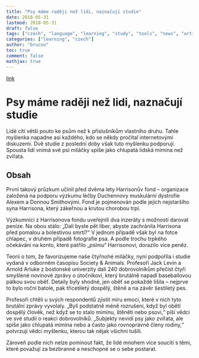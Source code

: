 ```yaml
---
title: "Psy máme raději než lidi, naznačují studie"
date: 2018-05-31
lastmod: 2018-05-31
draft: false
tags: ["czech", "language", "learning", "study", "tools", "news", "article"]
categories: ["learning", "czech"]
author: "brucou"
toc: true
comment: false
mathjax: true
---
```

[link](https://www.novinky.cz/koktejl/453896-psy-mame-radeji-nez-lidi-naznacuji-studie.html)

# Psy máme raději než lidi, naznačují studie
Lidé cítí větší pouto ke psům než k příslušníkům vlastního druhu. Tahle myšlenka napadne asi každého, kdo se někdy pročítal internetovými diskuzemi. Dvě studie z poslední doby však tuto myšlenku podporují. Spousta lidí vnímá své psí miláčky spíše jako chlupatá lidská mimina než zvířata.

## Obsah
První takový průzkum učinil před dvěma lety Harrisonův fond – organizace založená na podporu výzkumu léčby Duchennovy muskulární dystrofie Alexem a Donnou Smithovými. Fond je pojmenován podle jejich nejstaršího syna Harrisona, který zákeřnou a krutou chorobou trpí.

Výzkumníci z Harrisonova fondu uveřejnili dva inzeráty s možností darovat peníze. Na obou stálo: „Dali byste pět liber, abyste zachránila Harrisona před pomalou a bolestivou smrtí?“ V jednom případě však byl na fotce chlapec, v druhém případě fotografie psa. A podle trochu trpkého očekávání na konto, které patřilo „psímu“ Harrisonovi, dorazilo více peněz.

Teorii o tom, že favorizujeme naše čtyřnohé miláčky, nyní podpořila i studie vydaná v odborném časopisu Society & Animals. Profesoři Jack Levin a Arnold Arluke z bostonské univerzity dali 240 dobrovolníkům přečíst čtyři smyšlené novinové zprávy o útočníkovi, který brutálně napadl baseballovou pálkou svou oběť. Detaily byly shodné, jen oběť se pokaždé lišila – nejprve to bylo roční batole, pak třicetiletý dospělý, štěně a na závěr šestiletý pes.

Profesoři chtěli u svých respondentů zjistit míru emocí, které v nich tyto brutální zprávy vyvolaly. „Byli podstatně méně rozrušeni, když byl obětí dospělý člověk, než když se to stalo miminu, štěněti nebo psovi,“ píší vědci ve své studii o reakci dobrovolníků. „Subjekty nevidí psy jako zvířata, ale spíše jako chlupatá mimina nebo a často jako rovnoprávné členy rodiny,“ potvrzují vědci myšlenku, kterou tak nějak všichni tušili.

Zároveň podle nich nelze pominout fakt, že lidé mnohem více soucítí s těmi, které považují za bezbranné a neschopné se o sebe postarat.

